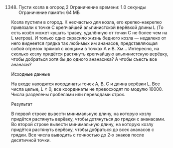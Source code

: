 1348. Пусти козла в огород 2
Ограничение времени: 1.0 секунды
Ограничение памяти: 64 МБ

Козла пустили в огород. К несчастью для козла, его крепко-накрепко привязали к точке C крепчайшей альпинистской верёвкой длины L (То есть козёл может кушать травку, удалённую от точки C не более чем на L метров). И только одно скрасило жизнь бедного козла — недалеко от него виднеется грядка так любимых им ананасов, представляющая собой отрезок прямой с концами в точках A и B.
Хм… Интересно, на сколько козлу придётся растянуть крепчайшую альпинистскую верёвку, чтобы добраться хотя бы до одного ананасика? А чтобы съесть все ананасы?

Исходные данные

На входе находятся координаты точек А, B, С и длина верёвки L. Все числа целые, L ≥ 0, все координаты не превосходят по модулю 10000. Числа разделены пробелами или переводами строк.

Результат

В первой строке вывести минимальную длину, на которую козлу придётся растянуть верёвку, чтобы дотянуться до грядки с ананасами. Во второй строке вывести минимальную длину, на которую козлу придётся растянуть верёвку, чтобы добраться до всех ананасов с грядки. Все числа выводить с точностью до 2-х знаков после десятичной точки.
